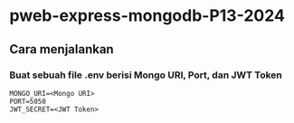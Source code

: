 # pweb-express-mongodb-P13-2024

## Cara menjalankan

### Buat sebuah file .env berisi Mongo URI, Port, dan JWT Token
```.env
MONGO_URI=<Mongo URI>
PORT=5050
JWT_SECRET=<JWT Token>
```
